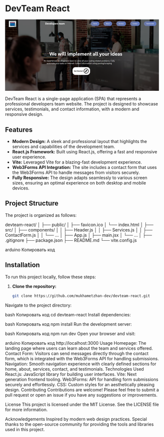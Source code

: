 # DevTeam React

![Project Screenshot](https://raw.githubusercontent.com/mukhametzhan-dev/devteam-react/main/screenshot.png)

DevTeam React is a single-page application (SPA) that represents a professional developers team website. The project is designed to showcase services, testimonials, and contact information, with a modern and responsive design.

## Features

- **Modern Design:** A sleek and professional layout that highlights the services and capabilities of the development team.
- **React.js Framework:** Built using React.js, offering a fast and responsive user experience.
- **Vite:** Leveraged Vite for a blazing-fast development experience.
- **Web3Forms API Integration:** The site includes a contact form that uses the Web3Forms API to handle messages from visitors securely.
- **Fully Responsive:** The design adapts seamlessly to various screen sizes, ensuring an optimal experience on both desktop and mobile devices.

## Project Structure

The project is organized as follows:

devteam-react/ │ ├── public/ │ ├── favicon.ico │ └── index.html │ ├── src/ │ ├── components/ │ │ ├── Header.js │ │ ├── Services.js │ │ ├── ContactForm.js │ │ └── ... │ ├── App.js │ ├── main.jsx │ └── ... │ ├── .gitignore ├── package.json ├── README.md └── vite.config.js

arduino
Копировать код

## Installation

To run this project locally, follow these steps:

1. **Clone the repository:**
   ```bash
   git clone https://github.com/mukhametzhan-dev/devteam-react.git
Navigate to the project directory:

bash
Копировать код
cd devteam-react
Install dependencies:

bash
Копировать код
npm install
Run the development server:

bash
Копировать код
npm run dev
Open your browser and visit:

arduino
Копировать код
http://localhost:3000
Usage
Homepage: The landing page where users can learn about the team and services offered.
Contact Form: Visitors can send messages directly through the contact form, which is integrated with the Web3Forms API for handling submissions.
Navigation: Smooth navigation experience with clearly defined sections for home, about, services, contact, and testimonials.
Technologies Used
React.js: JavaScript library for building user interfaces.
Vite: Next generation frontend tooling.
Web3Forms: API for handling form submissions securely and effortlessly.
CSS: Custom styles for an aesthetically pleasing design.
Contributing
Contributions are welcome! Please feel free to submit a pull request or open an issue if you have any suggestions or improvements.

License
This project is licensed under the MIT License. See the LICENSE file for more information.

Acknowledgements
Inspired by modern web design practices.
Special thanks to the open-source community for providing the tools and libraries used in this project.
